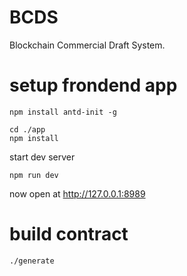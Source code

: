 # BCDS
Blockchain Commercial Draft System.

# setup frondend app

```
npm install antd-init -g
```

```
cd ./app
npm install
```

start dev server
```
npm run dev

```

now open at http://127.0.0.1:8989

# build contract
```
./generate
```

